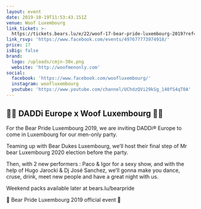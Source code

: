 ```yaml
---
layout: event
date: 2019-10-19T11:53:43.151Z
venue: Woof Luxembourg
link_ticket: >-
  https://tickets.bears.lu/e/22/woof-17-bear-pride-luxembourg-2019?ref=josesanchez
link_rsvp: 'https://www.facebook.com/events/497677773974918/'
price: 17
isBig: false
brand:
  logo: /uploads/cmjn-30x.png
  website: 'http://woofmenonly.com'
social:
  facebook: 'https://www.facebook.com/woofluxembourg/'
  instagram: woofluxembourg
  youtube: 'https://www.youtube.com/channel/UChdzQVi29kSg_140fS4qT0A'
---
```

## 💪🏼 DADDi Europe x Woof Luxembourg 💪🏼

For the Bear Pride Luxembourg 2019, we are inviting DADDi® Europe to come in Luxembourg for our men-only party.

Teaming up with Bear Dukes Luxembourg, we’ll host their final step of Mr bear Luxembourg 2020 election before the party.

Then, with 2 new performers : Paco & Igor for a sexy show, and with the help of Hugo Jarocki & Dj José Sanchez, we’ll gonna make you dance, cruse, drink, meet new people and have a great night with us.



Weekend packs available later at bears.lu/bearpride

🐻 Bear Pride Luxembourg 2019 official event 🐻
